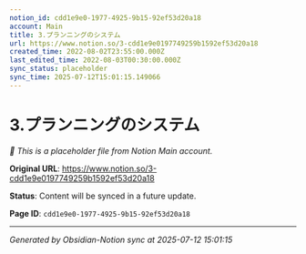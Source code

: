 ```yaml
---
notion_id: cdd1e9e0-1977-4925-9b15-92ef53d20a18
account: Main
title: 3.プランニングのシステム
url: https://www.notion.so/3-cdd1e9e0197749259b1592ef53d20a18
created_time: 2022-08-02T23:55:00.000Z
last_edited_time: 2022-08-03T00:30:00.000Z
sync_status: placeholder
sync_time: 2025-07-12T15:01:15.149066
---
```


# 3.プランニングのシステム

*🔄 This is a placeholder file from Notion Main account.*

**Original URL**: https://www.notion.so/3-cdd1e9e0197749259b1592ef53d20a18

**Status**: Content will be synced in a future update.

**Page ID**: `cdd1e9e0-1977-4925-9b15-92ef53d20a18`

---

*Generated by Obsidian-Notion sync at 2025-07-12 15:01:15*
